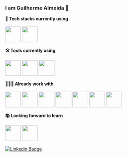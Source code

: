### I am Guilherme Almeida 👋

**📌 Tech stacks currently using** <br>
<br>
<code><a href="https://www.javascript.com/" target="_blank"><img height="50" src="https://www.vectorlogo.zone/logos/javascript/javascript-ar21.svg"></a></code>
<code><a href="https://angular.io/" target="_blank"><img height="50" src="https://www.vectorlogo.zone/logos/angular/angular-ar21.svg"></a></code>
<br>

**🛠️ Tools currently using** <br>
<br>
<code><a href="https://code.visualstudio.com" target="_blank"><img height="50" src="https://raw.githubusercontent.com/bestofjs/bestofjs-webui/master/public/logos/vscode.svg"></a></code>
<code><a href="https://www.postman.com/" target="_blank"><img height="50" src="https://www.vectorlogo.zone/logos/getpostman/getpostman-ar21.svg"></a></code></code>
<code><a href="https://git-scm.com/" target="_blank"><img height="50" src="https://www.vectorlogo.zone/logos/git-scm/git-scm-ar21.svg"></a></code>
<br>

**👨🏻‍💻 Already work with** <br>
<br>
<code><a href="https://dotnet.microsoft.com" target="_blank"><img height="50" src="https://www.vectorlogo.zone/logos/dotnet/dotnet-vertical.svg"></a></code>
<code><a href="https://www.postgresql.org/" target="_blank"><img height="50" src="https://www.vectorlogo.zone/logos/postgresql/postgresql-ar21.svg"></a></code>
<code><a href="https://www.android.com/" target="_blank"><img height="50" src="https://www.vectorlogo.zone/logos/android/android-ar21.svg"></a></code>
<code><a href="https://www.mongodb.com/" target="_blank"><img height="50" src="https://www.vectorlogo.zone/logos/mongodb/mongodb-ar21.svg"></a></code>
<code><a href="https://www.r-project.org/about.html" target="_blank"><img height="50" src="https://www.vectorlogo.zone/logos/r-project/r-project-icon.svg"></a></code>
<code><a href="https://www.python.org/" target="_blank"><img height="50" src="https://www.vectorlogo.zone/logos/python/python-ar21.svg"></a></code>
<code><a href="https://www.json.org/" target="_blank"><img height="50" src="https://www.vectorlogo.zone/logos/json/json-ar21.svg"></a></code>
<br>

**📚 Looking forward to learn** <br>
<br>
<code><a href="https://reactjs.org/" target="_blank"><img height="50" src="https://www.vectorlogo.zone/logos/reactjs/reactjs-ar21.svg"></a></code>
<code><a href="https://aws.amazon.com/" target="_blank"><img height="50" src="https://www.vectorlogo.zone/logos/amazon_aws/amazon_aws-ar21.svg"></a></code>
<br>

[![Linkedin Badge](https://img.shields.io/badge/-Guilherme%20Almeida-blue?style=flat-square&logo=Linkedin&logoColor=white&link=https://www.linkedin.com/in/guilherme1994/https://www.linkedin.com/in/guilherme1994/)](https://www.linkedin.com/in/guilherme1994/)
